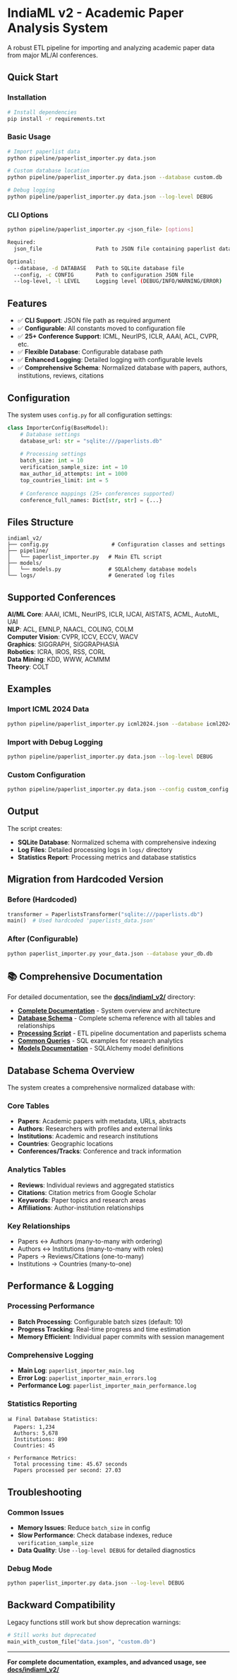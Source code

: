 # IndiaML v2 - Academic Paper Analysis System

A robust ETL pipeline for importing and analyzing academic paper data from major ML/AI conferences.

## Quick Start

### Installation
```bash
# Install dependencies
pip install -r requirements.txt
```

### Basic Usage
```bash
# Import paperlist data
python pipeline/paperlist_importer.py data.json

# Custom database location
python pipeline/paperlist_importer.py data.json --database custom.db

# Debug logging
python pipeline/paperlist_importer.py data.json --log-level DEBUG
```

### CLI Options
```bash
python pipeline/paperlist_importer.py <json_file> [options]

Required:
  json_file                 Path to JSON file containing paperlist data

Optional:
  --database, -d DATABASE   Path to SQLite database file
  --config, -c CONFIG       Path to configuration JSON file  
  --log-level, -l LEVEL     Logging level (DEBUG/INFO/WARNING/ERROR)
```

## Features

- ✅ **CLI Support**: JSON file path as required argument
- ✅ **Configurable**: All constants moved to configuration file
- ✅ **25+ Conference Support**: ICML, NeurIPS, ICLR, AAAI, ACL, CVPR, etc.
- ✅ **Flexible Database**: Configurable database path
- ✅ **Enhanced Logging**: Detailed logging with configurable levels
- ✅ **Comprehensive Schema**: Normalized database with papers, authors, institutions, reviews, citations

## Configuration

The system uses `config.py` for all configuration settings:

```python
class ImporterConfig(BaseModel):
    # Database settings
    database_url: str = "sqlite:///paperlists.db"
    
    # Processing settings
    batch_size: int = 10
    verification_sample_size: int = 10
    max_author_id_attempts: int = 1000
    top_countries_limit: int = 5
    
    # Conference mappings (25+ conferences supported)
    conference_full_names: Dict[str, str] = {...}
```

## Files Structure

```
indiaml_v2/
├── config.py                    # Configuration classes and settings
├── pipeline/
│   └── paperlist_importer.py   # Main ETL script
├── models/
│   └── models.py               # SQLAlchemy database models
└── logs/                       # Generated log files
```

## Supported Conferences

**AI/ML Core**: AAAI, ICML, NeurIPS, ICLR, IJCAI, AISTATS, ACML, AutoML, UAI  
**NLP**: ACL, EMNLP, NAACL, COLING, COLM  
**Computer Vision**: CVPR, ICCV, ECCV, WACV  
**Graphics**: SIGGRAPH, SIGGRAPHASIA  
**Robotics**: ICRA, IROS, RSS, CORL  
**Data Mining**: KDD, WWW, ACMMM  
**Theory**: COLT  

## Examples

### Import ICML 2024 Data
```bash
python pipeline/paperlist_importer.py icml2024.json --database icml2024.db
```

### Import with Debug Logging
```bash
python pipeline/paperlist_importer.py data.json --log-level DEBUG
```

### Custom Configuration
```bash
python pipeline/paperlist_importer.py data.json --config custom_config.json
```

## Output

The script creates:
- **SQLite Database**: Normalized schema with comprehensive indexing
- **Log Files**: Detailed processing logs in `logs/` directory
- **Statistics Report**: Processing metrics and database statistics

## Migration from Hardcoded Version

### Before (Hardcoded)
```python
transformer = PaperlistsTransformer("sqlite:///paperlists.db")
main()  # Used hardcoded 'paperlists_data.json'
```

### After (Configurable)
```bash
python paperlist_importer.py your_data.json --database your_db.db
```

## 📚 Comprehensive Documentation

For detailed documentation, see the **[docs/indiaml_v2/](../../docs/indiaml_v2/)** directory:

- **[Complete Documentation](../../docs/indiaml_v2/README.md)** - System overview and architecture
- **[Database Schema](../../docs/indiaml_v2/DATABASE_SCHEMA.md)** - Complete schema reference with all tables and relationships
- **[Processing Script](../../docs/indiaml_v2/PROCESSING_SCRIPT.md)** - ETL pipeline documentation and paperlists schema
- **[Common Queries](../../docs/indiaml_v2/COMMON_QUERIES.md)** - SQL examples for research analytics
- **[Models Documentation](../../docs/indiaml_v2/MODELS.md)** - SQLAlchemy model definitions

## Database Schema Overview

The system creates a comprehensive normalized database with:

### Core Tables
- **Papers**: Academic papers with metadata, URLs, abstracts
- **Authors**: Researchers with profiles and external links  
- **Institutions**: Academic and research institutions
- **Countries**: Geographic locations
- **Conferences/Tracks**: Conference and track information

### Analytics Tables
- **Reviews**: Individual reviews and aggregated statistics
- **Citations**: Citation metrics from Google Scholar
- **Keywords**: Paper topics and research areas
- **Affiliations**: Author-institution relationships

### Key Relationships
- Papers ↔ Authors (many-to-many with ordering)
- Authors ↔ Institutions (many-to-many with roles)
- Papers → Reviews/Citations (one-to-many)
- Institutions → Countries (many-to-one)

## Performance & Logging

### Processing Performance
- **Batch Processing**: Configurable batch sizes (default: 10)
- **Progress Tracking**: Real-time progress and time estimation
- **Memory Efficient**: Individual paper commits with session management

### Comprehensive Logging
- **Main Log**: `paperlist_importer_main.log`
- **Error Log**: `paperlist_importer_main_errors.log`  
- **Performance Log**: `paperlist_importer_main_performance.log`

### Statistics Reporting
```
📊 Final Database Statistics:
  Papers: 1,234
  Authors: 5,678
  Institutions: 890
  Countries: 45

⚡ Performance Metrics:
  Total processing time: 45.67 seconds
  Papers processed per second: 27.03
```

## Troubleshooting

### Common Issues
- **Memory Issues**: Reduce `batch_size` in config
- **Slow Performance**: Check database indexes, reduce `verification_sample_size`
- **Data Quality**: Use `--log-level DEBUG` for detailed diagnostics

### Debug Mode
```bash
python paperlist_importer.py data.json --log-level DEBUG
```

## Backward Compatibility

Legacy functions still work but show deprecation warnings:
```python
# Still works but deprecated
main_with_custom_file("data.json", "custom.db")
```

---

**For complete documentation, examples, and advanced usage, see [docs/indiaml_v2/](../../docs/indiaml_v2/README.md)**
